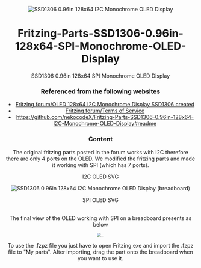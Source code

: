 <div align="center">


![SSD1306 0.96in 128x64 I2C Monochrome OLED Display](https://raw.githubusercontent.com/helius86/ImageRepo/main/OLEDexampleGithub.jpg?token=APN5Q7E3B23NDYQ37VUF24DAV5XLQ)

# Fritzing-Parts-SSD1306-0.96in-128x64-SPI-Monochrome-OLED-Display

SSD1306 0.96in 128x64 SPI Monochrome OLED Display

### Referenced from  the following websites

- [Fritzing forum/OLED 128x64 I2C Monochrome Display SSD1306 created](https://forum.fritzing.org/t/oled-128x64-i2c-monochrome-display-ssd1306-created/1202/10) 
- [Fritzing forum/Terms of Service](https://forum.fritzing.org/tos) 
- https://github.com/nekocodeX/Fritzing-Parts-SSD1306-0.96in-128x64-I2C-Monochrome-OLED-Display#readme

### Content

The original fritzing parts posted in the forum works with I2C therefore there are only 4 ports on the OLED. We modified the fritzing parts and made it working with SPI (which has 7 ports).

I2C OLED SVG

<div align="center">

![SSD1306 0.96in 128x64 I2C Monochrome OLED Display (breadboard)](https://user-images.githubusercontent.com/65624234/97208048-0badbe80-17fe-11eb-9293-06a3da4a0f5b.png)



SPI OLED SVG

<img src="https://raw.githubusercontent.com/helius86/ImageRepo/main/oledSPIgithub.png?token=APN5Q7HLXH4PT56JYQV4OZDAV5XOS" alt="..." style="zoom:16%;" />



The final view of the OLED working with SPI on a breadboard presents as below

<img src="https://raw.githubusercontent.com/helius86/ImageRepo/main/OLEDFritzingGithub.png?token=APN5Q7FZUPJYTR6AKNT7Y7TAV5XNM" alt="..." style="zoom: 67%;" />



To use the .fzpz file you just have to open Fritzing.exe and import the .fzpz file to "My parts". After importing, drag the part onto the breadboard when you want to use it.